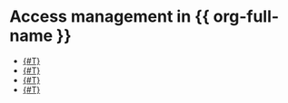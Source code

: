 # Access management in {{ org-full-name }}

* [{#T}](add-org-admin.md)
* [{#T}](add-role.md)
* [{#T}](groups-access-binding.md)
* [{#T}](revoke-role.md)